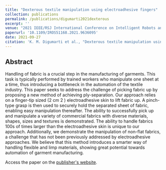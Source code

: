 ```yaml
---
title: "Dexterous textile manipulation using electroadhesive fingers"
collection: publications
permalink: /publications/digumarti2021dexterous
excerpt: ''
venue: "2021 IEEE/RSJ International Conference on Intelligent Robots and Systems (IROS)"
paperurl: '10.1109/IROS51168.2021.9636095'
date: 2021-09-27
citation: 'K. M. Digumarti et al., "Dexterous textile manipulation using electroadhesive fingers," in 2021 IEEE/RSJ International Conference on Intelligent Robots and Systems (IROS), Sep. 2021, doi: 10.1109/IROS51168.2021.9636095.'
---
```


## Abstract
Handling of fabric is a crucial step in the manufacturing of garments. This task is typically performed by trained workers who manipulate one sheet at a time, thus introducing a bottleneck in the automation of the textile industry. This paper seeks to address the challenge of picking fabric up by proposing a new method of achieving ply-separation. Our approach relies on a finger-tip sized (2 cm 2 ) electroadhesive skin to lift fabric up. A pinch-type grasp is then used to securely hold the separated sheet of fabric, enabling easy manipulation thereafter. The ability to successfully pick up and manipulate a variety of commercial fabrics with diverse materials, shapes, sizes and textures is demonstrated. The ability to handle fabrics 100s of times larger than the electroadhesive skin is unique to our approach. Additionally, we demonstrate the manipulation of non-flat fabrics, a challenge that has not been previously addressed by electroadhesive approaches. We believe that this method introduces a smarter way of handling flexible and limp materials, showing great potential towards automation of garment manufacturing.

Access the paper on the [publisher's website](https://ieeexplore.ieee.org/document/9636095).